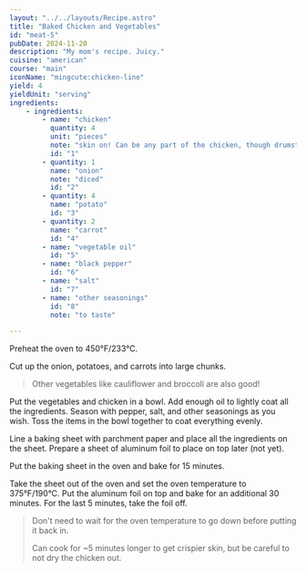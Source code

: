 ```yaml
---
layout: "../../layouts/Recipe.astro"
title: "Baked Chicken and Vegetables"
id: "meat-5"
pubDate: 2024-11-20
description: "My mom's recipe. Juicy."
cuisine: "american"
course: "main"
iconName: "mingcute:chicken-line"
yield: 4
yieldUnit: "serving"
ingredients:
    - ingredients:
        - name: "chicken"
          quantity: 4
          unit: "pieces"
          note: "skin on! Can be any part of the chicken, though drumstick and thigh work best"
          id: "1"
        - quantity: 1
          name: "onion"
          note: "diced"
          id: "2"
        - quantity: 4
          name: "potato"
          id: "3"
        - quantity: 2
          name: "carrot"
          id: "4"
        - name: "vegetable oil"
          id: "5"
        - name: "black pepper"
          id: "6"
        - name: "salt"
          id: "7"
        - name: "other seasonings"
          id: "8"
          note: "to taste"

---
```

Preheat the oven to 450°F/233°C. 

Cut up the <span class="ingredient" data-id="2">onion</span>, <span class="ingredient" data-id="3">potatoes</span>, and <span class="ingredient" data-id="4">carrots</span> into large chunks.
> Other vegetables like cauliflower and broccoli are also good!

Put the <span class="ingredient">vegetables</span> and <span class="ingredient" data-id="1">chicken</span> in a bowl. Add enough <span class="ingredient" data-id="5">oil</span> to lightly coat all the ingredients. Season with <span class="ingredient" data-id="6">pepper</span>, <span class="ingredient" data-id="7">salt</span>, and <span class="ingredient" data-id="8">other seasonings</span> as you wish. Toss the items in the bowl together to coat everything evenly.

Line a baking sheet with parchment paper and place all the ingredients on the sheet. Prepare a sheet of aluminum foil to place on top later (not yet).

Put the baking sheet in the oven and bake for 15 minutes.

Take the sheet out of the oven and set the oven temperature to 375°F/190°C. Put the aluminum foil on top and bake for an additional 30 minutes. For the last 5 minutes, take the foil off.
> Don't need to wait for the oven temperature to go down before putting it back in.
> 
> Can cook for ~5 minutes longer to get crispier skin, but be careful to not dry the chicken out.